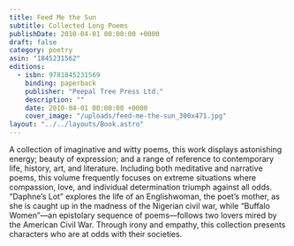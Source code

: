 ```yaml
---
title: Feed Me the Sun
subtitle: Collected Long Poems
publishDate: 2010-04-01 00:00:00 +0000
draft: false
category: poetry
asin: "1845231562"
editions:
  - isbn: 9781845231569
    binding: paperback
    publisher: "Peepal Tree Press Ltd."
    description: ""
    date: 2010-04-01 00:00:00 +0000
    cover_image: "/uploads/feed-me-the-sun_300x471.jpg"
layout: "../../layouts/Book.astro"
---
```


A collection of imaginative and witty poems, this work displays astonishing energy; beauty of expression; and a range of reference to contemporary life, history, art, and literature. Including both meditative and narrative poems, this volume frequently focuses on extreme situations where compassion, love, and individual determination triumph against all odds. “Daphne’s Lot” explores the life of an Englishwoman, the poet’s mother, as she is caught up in the madness of the Nigerian civil war, while “Buffalo Women”—an epistolary sequence of poems—follows two lovers mired by the American Civil War. Through irony and empathy, this collection presents characters who are at odds with their societies.
